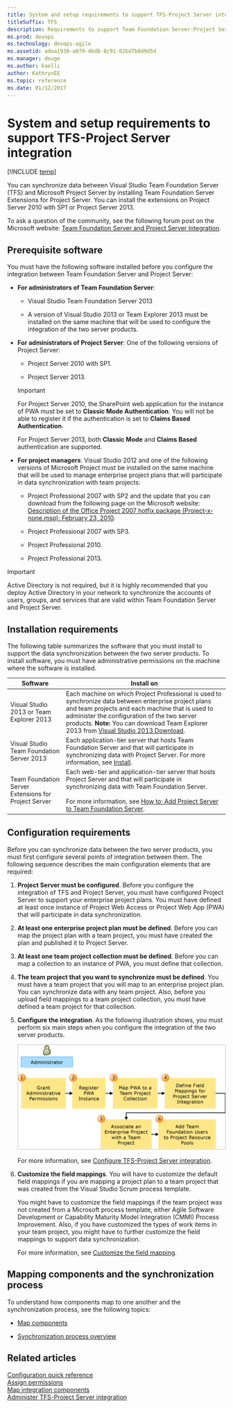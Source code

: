 ```yaml
---
title: System and setup requirements to support TFS-Project Server integration 
titleSuffix: TFS 
description: Requirements to support Team Foundation Server-Project Server integration 
ms.prod: devops
ms.technology: devops-agile
ms.assetid: adaa1930-a8f9-4bd8-8c91-02bd7b8d9d5d
ms.manager: douge
ms.author: kaelli
author: KathrynEE
ms.topic: reference
ms.date: 01/12/2017
---
```

# System and setup requirements to support TFS-Project Server integration  

[!INCLUDE [temp](../_shared/tfs-ps-sync-header.md)]

<a name="Top"></a> You can synchronize data between Visual Studio Team Foundation Server (TFS) and Microsoft Project Server by installing Team Foundation Server Extensions for Project Server. You can install the extensions on Project Server 2010 with SP1 or Project Server 2013.  
  
 To ask a question of the community, see the following forum post on the Microsoft website: [Team Foundation Server and Project Server Integration](http://go.microsoft.com/fwlink/?LinkId=207282).  
  
##  <a name="prereq"></a> Prerequisite software  
 You must have the following software installed before you configure the integration between Team Foundation Server and Project Server:  
  
-   **For administrators of Team Foundation Server**:  
  
    -   Visual Studio Team Foundation Server 2013  
  
    -   A version of Visual Studio 2013 or Team Explorer 2013 must be installed on the same machine that will be used to configure the integration of the two server products.  
  
-   **For administrators of Project Server**: One of the following versions of Project Server:  
  
    -   Project Server 2010 with SP1.  
  
    -   Project Server 2013.  
  
    > [!IMPORTANT]
    >  For Project Server 2010, the SharePoint web application for the instance of PWA must be set to **Classic Mode Authentication**. You will not be able to register it if the authentication is set to **Claims Based Authentication**.  
    >   
    >  For Project Server 2013, both **Classic Mode** and **Claims Based** authentication are supported.  
  
-   **For project managers**: Visual Studio 2012 and one of the following versions of Microsoft Project must be installed on the same machine that will be used to manage enterprise project plans that will participate in data synchronization with team projects:  
  
    -   Project Professional 2007 with SP2 and the update that you can download from the following page on the Microsoft website: [Description of the Office Project 2007 hotfix package (Project-x-none.msp): February 23, 2010](http://go.microsoft.com/fwlink/?LinkId=211633).  
  
    -   Project Professional 2007 with SP3.  
  
    -   Project Professional 2010.  
  
    -   Project Professional 2013.  
  
> [!IMPORTANT]
>  Active Directory is not required, but it is highly recommended that you deploy Active Directory in your network to synchronize the accounts of users, groups, and services that are valid within Team Foundation Server and Project Server.  
  
##  <a name="installreq"></a> Installation requirements  
 The following table summarizes the software that you must install to support the data synchronization between the two server products. To install software, you must have administrative permissions on the machine where the software is installed.  
  
|Software|Install on|  
|--------------|----------------|  
|Visual Studio 2013 or Team Explorer 2013|Each machine on which Project Professional is used to synchronize data between enterprise project plans and team projects and each machine that is used to administer the configuration of the two server products. **Note:**  You can download Team Explorer 2013 from [Visual Studio 2013 Download](http://www.microsoft.com/visualstudio/eng/2013-downloads).|  
|Visual Studio Team Foundation Server 2013|Each application-tier server that hosts Team Foundation Server and that will participate in synchronizing data with Project Server. For more information, see [Install](/tfs/server/install/get-started.md).|  
|Team Foundation Server Extensions for Project Server|Each web-tier and application-tier server that hosts Project Server  and that will participate in synchronizing data with Team Foundation Server.<br /><br /> For more information, see [How to: Add Project Server to Team Foundation Server](https://msdn.microsoft.com/library/hh548139.aspx).|  
  
##  <a name="configreq"></a> Configuration requirements  
 Before you can synchronize data between the two server products, you must first configure several points of integration between them. The following sequence describes the main configuration elements that are required:  
  
1.  **Project Server must be configured**. Before you configure the integration of TFS and Project Server, you must have configured Project Server to support your enterprise project plans. You must have defined at least once instance of Project Web Access or Project Web App (PWA) that will participate in data synchronization.  
  
2.  **At least one enterprise project plan must be defined**. Before you can map the project plan with a team project, you must have created the plan and published it to Project Server.  
  
3.  **At least one team project collection must be defined**. Before you can map a collection to an instance of PWA, you must define that collection.  
  
4.  **The team project that you want to synchronize must be defined**.  You must have a team project that you will map to an enterprise project plan. You can synchronize data with any team project. Also, before you upload field mappings to a team project collection, you must have defined a team project for that collection.  
  
5.  **Configure the integration**. As the following illustration shows, you must perform six main steps when you configure the integration of the two server products.  
  
     ![Provisioning Project Server&#45;Team Foundation Server](_img/pstfs_provisioning.png "PSTFS_Provisioning")  
  
     For more information, see [Configure TFS-Project Server integration](configure-tfs-project-server-integration.md).  
  
6.  **Customize the field mappings**. You will have to customize the default field mappings if you are mapping a project plan to a team project that was created from the Visual Studio Scrum process template.  
  
     You might have to customize the field mappings if the team project was not created from a Microsoft process template, either Agile Software Development or Capability Maturity Model Integration (CMMI) Process Improvement. Also, if you have customized the types of work items in your team project, you might have to further customize the field mappings to support data synchronization.  
  
     For more information, see [Customize the field mapping](customize-field-mapping-tfs-project-server.md).  
  
##  <a name="mapping"></a> Mapping components and the synchronization process  
 To understand how components map to one another and the synchronization process, see the following topics:  
  
-   [Map components](map-project-server-components.md)  
  
-   [Synchronization process overview](synchronization-process-overview.md)  
  
  
## Related articles  
 [Configuration quick reference](configuration-quick-reference.md)   
 [Assign permissions](assign-permissions-support-tfs-project-server-integration.md)   
 [Map integration components](map-integration-components.md)   
 [Administer TFS-Project Server integration](administrate-integration-tfs-project-server.md)